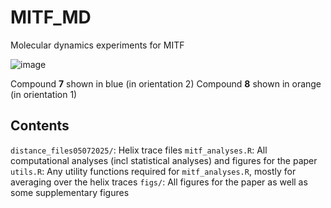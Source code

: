 # MITF_MD
Molecular dynamics experiments for MITF

![image](https://github.com/user-attachments/assets/0fd97db3-638b-4e26-b3b8-2508334c49e2)

Compound **7** shown in blue (in orientation 2)
Compound **8** shown in orange (in orientation 1)

## Contents

`distance_files05072025/`: Helix trace files
`mitf_analyses.R`: All computational analyses (incl statistical analyses) and figures for the paper
`utils.R`: Any utility functions required for `mitf_analyses.R`, mostly for averaging over the helix traces
`figs/`: All figures for the paper as well as some supplementary figures
